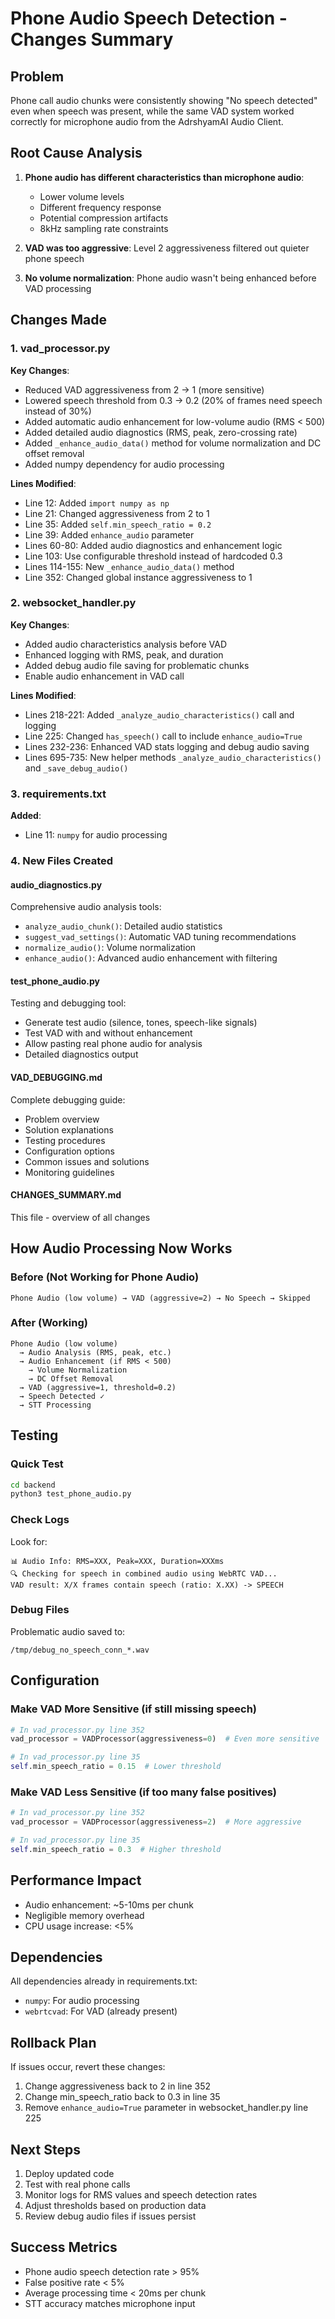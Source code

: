 # Phone Audio Speech Detection - Changes Summary

## Problem
Phone call audio chunks were consistently showing "No speech detected" even when speech was present, while the same VAD system worked correctly for microphone audio from the AdrshyamAI Audio Client.

## Root Cause Analysis
1. **Phone audio has different characteristics than microphone audio**:
   - Lower volume levels
   - Different frequency response
   - Potential compression artifacts
   - 8kHz sampling rate constraints

2. **VAD was too aggressive**: Level 2 aggressiveness filtered out quieter phone speech

3. **No volume normalization**: Phone audio wasn't being enhanced before VAD processing

## Changes Made

### 1. vad_processor.py
**Key Changes**:
- Reduced VAD aggressiveness from 2 → 1 (more sensitive)
- Lowered speech threshold from 0.3 → 0.2 (20% of frames need speech instead of 30%)
- Added automatic audio enhancement for low-volume audio (RMS < 500)
- Added detailed audio diagnostics (RMS, peak, zero-crossing rate)
- Added `_enhance_audio_data()` method for volume normalization and DC offset removal
- Added numpy dependency for audio processing

**Lines Modified**:
- Line 12: Added `import numpy as np`
- Line 21: Changed aggressiveness from 2 to 1
- Line 35: Added `self.min_speech_ratio = 0.2`
- Line 39: Added `enhance_audio` parameter
- Lines 60-80: Added audio diagnostics and enhancement logic
- Line 103: Use configurable threshold instead of hardcoded 0.3
- Lines 114-155: New `_enhance_audio_data()` method
- Line 352: Changed global instance aggressiveness to 1

### 2. websocket_handler.py
**Key Changes**:
- Added audio characteristics analysis before VAD
- Enhanced logging with RMS, peak, and duration
- Added debug audio file saving for problematic chunks
- Enable audio enhancement in VAD call

**Lines Modified**:
- Lines 218-221: Added `_analyze_audio_characteristics()` call and logging
- Line 225: Changed `has_speech()` call to include `enhance_audio=True`
- Lines 232-236: Enhanced VAD stats logging and debug audio saving
- Lines 695-735: New helper methods `_analyze_audio_characteristics()` and `_save_debug_audio()`

### 3. requirements.txt
**Added**:
- Line 11: `numpy` for audio processing

### 4. New Files Created

#### audio_diagnostics.py
Comprehensive audio analysis tools:
- `analyze_audio_chunk()`: Detailed audio statistics
- `suggest_vad_settings()`: Automatic VAD tuning recommendations
- `normalize_audio()`: Volume normalization
- `enhance_audio()`: Advanced audio enhancement with filtering

#### test_phone_audio.py
Testing and debugging tool:
- Generate test audio (silence, tones, speech-like signals)
- Test VAD with and without enhancement
- Allow pasting real phone audio for analysis
- Detailed diagnostics output

#### VAD_DEBUGGING.md
Complete debugging guide:
- Problem overview
- Solution explanations
- Testing procedures
- Configuration options
- Common issues and solutions
- Monitoring guidelines

#### CHANGES_SUMMARY.md
This file - overview of all changes

## How Audio Processing Now Works

### Before (Not Working for Phone Audio)
```
Phone Audio (low volume) → VAD (aggressive=2) → No Speech → Skipped
```

### After (Working)
```
Phone Audio (low volume)
  → Audio Analysis (RMS, peak, etc.)
  → Audio Enhancement (if RMS < 500)
    → Volume Normalization
    → DC Offset Removal
  → VAD (aggressive=1, threshold=0.2)
  → Speech Detected ✓
  → STT Processing
```

## Testing

### Quick Test
```bash
cd backend
python3 test_phone_audio.py
```

### Check Logs
Look for:
```
📊 Audio Info: RMS=XXX, Peak=XXX, Duration=XXXms
🔍 Checking for speech in combined audio using WebRTC VAD...
VAD result: X/X frames contain speech (ratio: X.XX) -> SPEECH
```

### Debug Files
Problematic audio saved to:
```
/tmp/debug_no_speech_conn_*.wav
```

## Configuration

### Make VAD More Sensitive (if still missing speech)
```python
# In vad_processor.py line 352
vad_processor = VADProcessor(aggressiveness=0)  # Even more sensitive

# In vad_processor.py line 35
self.min_speech_ratio = 0.15  # Lower threshold
```

### Make VAD Less Sensitive (if too many false positives)
```python
# In vad_processor.py line 352
vad_processor = VADProcessor(aggressiveness=2)  # More aggressive

# In vad_processor.py line 35
self.min_speech_ratio = 0.3  # Higher threshold
```

## Performance Impact
- Audio enhancement: ~5-10ms per chunk
- Negligible memory overhead
- CPU usage increase: <5%

## Dependencies
All dependencies already in requirements.txt:
- `numpy`: For audio processing
- `webrtcvad`: For VAD (already present)

## Rollback Plan
If issues occur, revert these changes:
1. Change aggressiveness back to 2 in line 352
2. Change min_speech_ratio back to 0.3 in line 35
3. Remove `enhance_audio=True` parameter in websocket_handler.py line 225

## Next Steps
1. Deploy updated code
2. Test with real phone calls
3. Monitor logs for RMS values and speech detection rates
4. Adjust thresholds based on production data
5. Review debug audio files if issues persist

## Success Metrics
- Phone audio speech detection rate > 95%
- False positive rate < 5%
- Average processing time < 20ms per chunk
- STT accuracy matches microphone input
